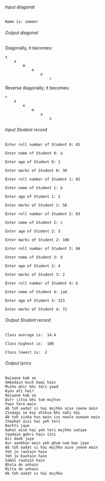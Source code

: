 ###### Input diagonal

    Name is: sameer

###### Output diagonal

Diagonally, it becomes:

    s
        a
            m
                e
                    e
                        r


Reverse diagonally, it becomes:
    
    r
        e
            e
                m
                    a
                        s


###### Input Student record

    Enter roll number of Student 0: 01

    Enter name of Student 0: a
    
    Enter age of Student 0: 1
    
    Enter marks of Student 0: 30
    
    Enter roll number of Student 1: 02
    
    Enter name of Student 1: b
    
    Enter age of Student 1: 2
    
    Enter marks of Student 1: 50
    
    Enter roll number of Student 2: 03
    
    Enter name of Student 2: c
    
    Enter age of Student 2: 3
    
    Enter marks of Student 2: 100
    
    Enter roll number of Student 3: 04
    
    Enter name of Student 3: d
    
    Enter age of Student 3: 4
    
    Enter marks of Student 3: 2
    
    Enter roll number of Student 4: b
    
    Enter name of Student 4: jad
    
    Enter age of Student 4: 323
    
    Enter marks of Student 4: 72

###### Output Student record

    Class average is:  14.4
    
    Class highest is:  100
    
    Class lowest is:  2

###### Output lyrics
    Najaane kab se
    Umeedain kuch baqi hain
    Mujhe phir bhi teri yaad
    Kyun ati hai?
    Najaane kab se
    Durr jitna bhi tum mujhse
    Paas tere main
    Ab toh aadat si hai mujhko aise jeene main
    Zindagi se koi shikva bhi nahi hai
    Ab toh zinda hun main iss neele asmaan main
    Chaahat aisi hai yeh teri
    Barhti jaye
    Aahat aise hai yeh teri mujhko sataye
    Yaadain gehri hain itni
    Dil doob jaye
    Aur aankhon main yeh ghum num ban jaye
    Ab toh aadat si hai mujhko aise jeene main
    Yeh jo raatain hain
    Yeh jo baatain hain
    Sabhi raatain hain
    Bhula do unhain
    Mitta do unhain
    Ab toh aadat si hai mujhko
